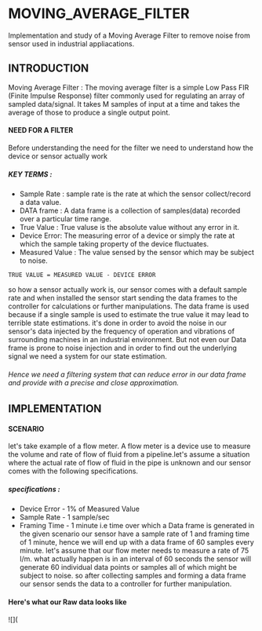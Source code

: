 # MOVING_AVERAGE_FILTER
Implementation and study of a Moving Average Filter to remove noise from sensor used in industrial appliacations.

## INTRODUCTION
Moving Average Filter : The moving average filter is a simple Low Pass FIR (Finite Impulse Response) filter commonly used for regulating an array of sampled data/signal. It takes M samples of input at a time and takes the average of those to produce a single output point.

#### NEED FOR A FILTER
Before understanding the need for the filter we need to understand how the device or sensor actually work
##### KEY TERMS :
- Sample Rate : sample rate is the rate at which the sensor collect/record a data value.
- DATA frame  : A data frame is a collection of samples(data) recorded over a particular time range.
- True Value  : True valuse is the absolute value without any error in it.
- Device Error: The measuring error of a device or simply the rate at which the sample taking property of the device fluctuates.
- Measured Value : The value sensed by the sensor which may be subject to noise.
```
TRUE VALUE = MEASURED VALUE - DEVICE ERROR
```
so how a sensor actually work is, our sensor comes with a default sample rate and when installed the sensor start sending the data frames to the controller for calculations or further manipulations. The data frame is used because if a single sample is used to estimate the true value it may lead to terrible state estimations. it's done in order to avoid the noise in our sensor's data injected by the frequency of operation and vibrations of surrounding machines in an industrial environment.
But not even our Data frame is prone to noise injection and in order to find out the underlying signal we need a system for our state estimation.
###### Hence we need a filtering system that can reduce error in our data frame and provide with a precise and close approximation.

## IMPLEMENTATION
#### SCENARIO
let's take example of a flow meter. A flow meter is a device use to measure the volume and rate of flow of fluid from a pipeline.let's assume a situation where the actual rate of flow of fluid in the pipe is unknown and our sensor comes with the following specifications.
##### specifications : 
- Device Error - 1% of Measured Value
- Sample Rate  - 1 sample/sec
- Framing Time - 1 minute i.e time over which a Data frame is generated
in the given scenario our sensor have a sample rate of 1 and framing time of 1 minute, hence we will end up with a data frame of 60 samples every minute.
let's assume that our flow meter needs to measure a rate of 75 l/m. what actually happen is in an interval of 60 seconds the sensor will generate 60 individual data points or samples all of which might be subject to noise.
so after collecting samples and forming a data frame our sensor sends the data to a controller for further manipulation.

#### Here's what our Raw data looks like 
![](
